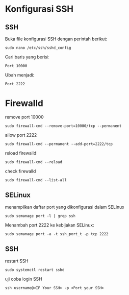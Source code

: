 # Konfigurasi SSH

## SSH
Buka file konfigurasi SSH dengan perintah berikut:
```
sudo nano /etc/ssh/sshd_config
```
Cari baris yang berisi:
```
Port 10000
```
Ubah menjadi:
```
Port 2222
```

# Firewalld
remove port 10000
```
sudo firewall-cmd --remove-port=10000/tcp --permanent
```
allow port 2222
```
sudo firewall-cmd --permanent --add-port=2222/tcp
```
reload firewalld
```
sudo firewall-cmd --reload
```
check firewalld
```
sudo firewall-cmd --list-all
```

## SELinux
menampilkan daftar port yang dikonfigurasi dalam SELinux
```
sudo semanage port -l | grep ssh
```
Menambah port 2222 ke kebijakan SELinux:
```
sudo semanage port -a -t ssh_port_t -p tcp 2222
```

## SSH
restart SSH
```
sudo systemctl restart sshd
```
uji coba login SSH
```
ssh username@<IP Your SSH> -p <Port your SSH>
```

